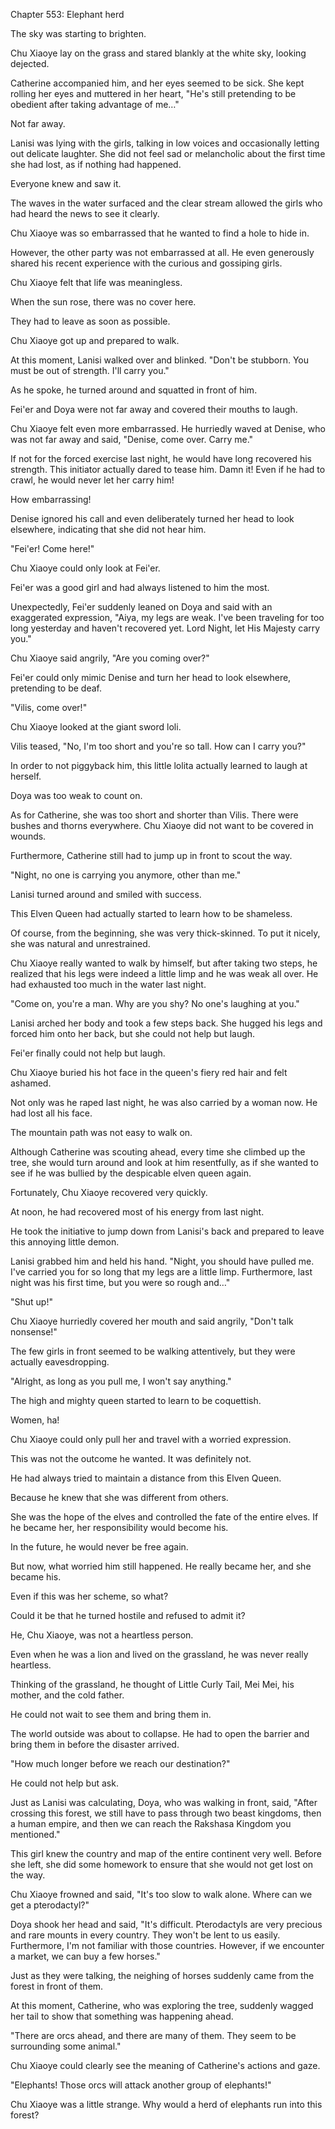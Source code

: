 Chapter 553: Elephant herd

The sky was starting to brighten.

Chu Xiaoye lay on the grass and stared blankly at the white sky, looking dejected.

Catherine accompanied him, and her eyes seemed to be sick. She kept rolling her eyes and muttered in her heart, "He's still pretending to be obedient after taking advantage of me…"

Not far away.

Lanisi was lying with the girls, talking in low voices and occasionally letting out delicate laughter. She did not feel sad or melancholic about the first time she had lost, as if nothing had happened.

Everyone knew and saw it.

The waves in the water surfaced and the clear stream allowed the girls who had heard the news to see it clearly.

Chu Xiaoye was so embarrassed that he wanted to find a hole to hide in.

However, the other party was not embarrassed at all. He even generously shared his recent experience with the curious and gossiping girls.

Chu Xiaoye felt that life was meaningless.

When the sun rose, there was no cover here.

They had to leave as soon as possible.

Chu Xiaoye got up and prepared to walk.

At this moment, Lanisi walked over and blinked. "Don't be stubborn. You must be out of strength. I'll carry you."

As he spoke, he turned around and squatted in front of him.

Fei'er and Doya were not far away and covered their mouths to laugh.

Chu Xiaoye felt even more embarrassed. He hurriedly waved at Denise, who was not far away and said, "Denise, come over. Carry me."

If not for the forced exercise last night, he would have long recovered his strength. This initiator actually dared to tease him. Damn it\! Even if he had to crawl, he would never let her carry him\!

How embarrassing\!

Denise ignored his call and even deliberately turned her head to look elsewhere, indicating that she did not hear him.

"Fei'er\! Come here\!"

Chu Xiaoye could only look at Fei'er.

Fei'er was a good girl and had always listened to him the most.

Unexpectedly, Fei'er suddenly leaned on Doya and said with an exaggerated expression, "Aiya, my legs are weak. I've been traveling for too long yesterday and haven't recovered yet. Lord Night, let His Majesty carry you."

Chu Xiaoye said angrily, "Are you coming over?"

Fei'er could only mimic Denise and turn her head to look elsewhere, pretending to be deaf.

"Vilis, come over\!"

Chu Xiaoye looked at the giant sword loli.

Vilis teased, "No, I'm too short and you're so tall. How can I carry you?"

In order to not piggyback him, this little lolita actually learned to laugh at herself.

Doya was too weak to count on.

As for Catherine, she was too short and shorter than Vilis. There were bushes and thorns everywhere. Chu Xiaoye did not want to be covered in wounds.

Furthermore, Catherine still had to jump up in front to scout the way.

"Night, no one is carrying you anymore, other than me."

Lanisi turned around and smiled with success.

This Elven Queen had actually started to learn how to be shameless.

Of course, from the beginning, she was very thick-skinned. To put it nicely, she was natural and unrestrained.

Chu Xiaoye really wanted to walk by himself, but after taking two steps, he realized that his legs were indeed a little limp and he was weak all over. He had exhausted too much in the water last night.

"Come on, you're a man. Why are you shy? No one's laughing at you."

Lanisi arched her body and took a few steps back. She hugged his legs and forced him onto her back, but she could not help but laugh.

Fei'er finally could not help but laugh.

Chu Xiaoye buried his hot face in the queen's fiery red hair and felt ashamed.

Not only was he raped last night, he was also carried by a woman now. He had lost all his face.

The mountain path was not easy to walk on.

Although Catherine was scouting ahead, every time she climbed up the tree, she would turn around and look at him resentfully, as if she wanted to see if he was bullied by the despicable elven queen again.

Fortunately, Chu Xiaoye recovered very quickly.

At noon, he had recovered most of his energy from last night.

He took the initiative to jump down from Lanisi's back and prepared to leave this annoying little demon.

Lanisi grabbed him and held his hand. "Night, you should have pulled me. I've carried you for so long that my legs are a little limp. Furthermore, last night was his first time, but you were so rough and…"

"Shut up\!"

Chu Xiaoye hurriedly covered her mouth and said angrily, "Don't talk nonsense\!"

The few girls in front seemed to be walking attentively, but they were actually eavesdropping.

"Alright, as long as you pull me, I won't say anything."

The high and mighty queen started to learn to be coquettish.

Women, ha\!

Chu Xiaoye could only pull her and travel with a worried expression.

This was not the outcome he wanted. It was definitely not.

He had always tried to maintain a distance from this Elven Queen.

Because he knew that she was different from others.

She was the hope of the elves and controlled the fate of the entire elves. If he became her, her responsibility would become his.

In the future, he would never be free again.

But now, what worried him still happened. He really became her, and she became his.

Even if this was her scheme, so what?

Could it be that he turned hostile and refused to admit it?

He, Chu Xiaoye, was not a heartless person.

Even when he was a lion and lived on the grassland, he was never really heartless.

Thinking of the grassland, he thought of Little Curly Tail, Mei Mei, his mother, and the cold father.

He could not wait to see them and bring them in.

The world outside was about to collapse. He had to open the barrier and bring them in before the disaster arrived.

"How much longer before we reach our destination?"

He could not help but ask.

Just as Lanisi was calculating, Doya, who was walking in front, said, "After crossing this forest, we still have to pass through two beast kingdoms, then a human empire, and then we can reach the Rakshasa Kingdom you mentioned."

This girl knew the country and map of the entire continent very well. Before she left, she did some homework to ensure that she would not get lost on the way.

Chu Xiaoye frowned and said, "It's too slow to walk alone. Where can we get a pterodactyl?"

Doya shook her head and said, "It's difficult. Pterodactyls are very precious and rare mounts in every country. They won't be lent to us easily. Furthermore, I'm not familiar with those countries. However, if we encounter a market, we can buy a few horses."

Just as they were talking, the neighing of horses suddenly came from the forest in front of them.

At this moment, Catherine, who was exploring the tree, suddenly wagged her tail to show that something was happening ahead.

"There are orcs ahead, and there are many of them. They seem to be surrounding some animal."

Chu Xiaoye could clearly see the meaning of Catherine's actions and gaze.

"Elephants\! Those orcs will attack another group of elephants\!"

Chu Xiaoye was a little strange. Why would a herd of elephants run into this forest?